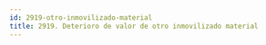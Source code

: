 ```yaml
---
id: 2919-otro-inmovilizado-material
title: 2919. Deterioro de valor de otro inmovilizado material
---
```

